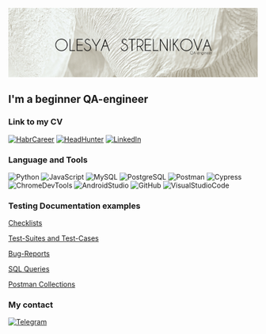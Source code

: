 ![Header](https://github.com/Scapus/Scapus/blob/main/assets/7.jpg)

 ## I'm a beginner QA-engineer
 
 ### Link to my CV
[![HabrCareer](https://img.shields.io/badge/-HabrCareer-fafafa?style=plastic&logo=Habr)](https://career.habr.com/scapus) 
[![HeadHunter](https://img.shields.io/badge/-HeadHunter-fafafa?style=plastic&logo=appveyor&logoColor=e1001c)](https://volgograd.hh.ru/applicant/resumes/view?resume=91bb7982ff0b87d9830039ed1f546951695550)
[![LinkedIn](https://img.shields.io/badge/-LinkedIn-fafafa?style=plastic&logo=LinkedIn&logoColor=0366c4)](https://www.linkedin.com/checkpoint) 

 ### Language and Tools
 ![Python](https://img.shields.io/badge/-Python-bfbcaf?style=social&logo=Python)
![JavaScript](https://img.shields.io/badge/-JavaScript-bfbcaf?style=social&logo=JavaScript&logoColor=EFD81D) 
![MySQL](https://img.shields.io/badge/-MySQL-bfbcaf?style=social&logo=mysql)
![PostgreSQL](https://img.shields.io/badge/-PostgreSQL-bfbcaf?style=social&logo=PostgreSQL)
![Postman](https://img.shields.io/badge/-Postman-bfbcaf?style=social&logo=Postman)
![Cypress](https://img.shields.io/badge/-Cypress-bfbcaf?style=social&logo=Cypress)
![ChromeDevTools](https://img.shields.io/badge/-ChromeDevTools-bfbcaf?style=social&logo=GoogleChrome)
![AndroidStudio](https://img.shields.io/badge/-Android_Studio-bfbcaf?style=social&logo=AndroidStudio&logoColor=3DDC84)
![GitHub](https://img.shields.io/badge/-GitHub-bfbcaf?style=social&logo=GitHub)
![VisualStudioCode](https://img.shields.io/badge/-VisualStudioCode-bfbcaf?style=social&logo=VisualStudioCode)

### Testing Documentation examples

[Checklists](https://github.com/Scapus/Checklists.git)

[Test-Suites and Test-Cases](https://github.com/Scapus/Test-Suites-and-Test-Cases.git)

[Bug-Reports](https://github.com/Scapus/Bug-Reports.git)

[SQL Queries](https://github.com/Scapus/SQL-Queries.git)

[Postman Collections](https://github.com/Scapus/Postman-Collections.git)

### My contact
 [![Telegram](https://img.shields.io/badge/-Telegram-fafafa?style=plastic&logo=Telegram)](https://t.me/OlesyaStrelnikova)